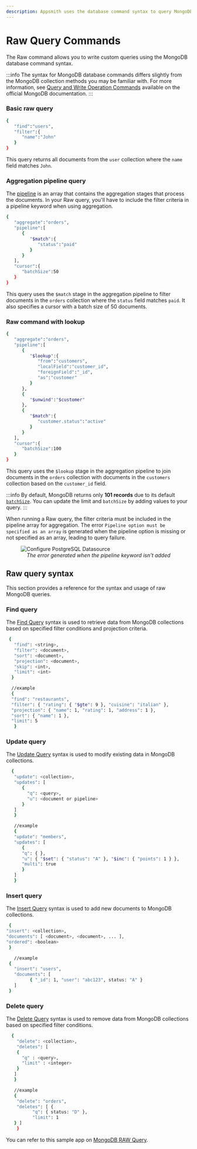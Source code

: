 ```yaml
---
description: Appsmith uses the database command syntax to query MongoDB
---
```


# Raw Query Commands

The Raw command allows you to write custom queries using the MongoDB database command syntax. 


:::info
The syntax for MongoDB database commands differs slightly from the MongoDB collection methods you may be familiar with. For more information, see [Query and Write Operation Commands](https://docs.mongodb.com/manual/reference/command/nav-crud/) available on the official MongoDB documentation.
:::

### Basic raw query

```bash
{
   "find":"users",
   "filter":{
      "name":"John"
   }
}
```
This query returns all documents from the `user` collection where the `name` field matches `John`.

### Aggregation pipeline query

The [pipeline](https://www.mongodb.com/docs/manual/core/aggregation-pipeline/) is an array that contains the aggregation stages that process the documents. In your Raw query, you'll have to include the filter criteria in a pipeline keyword when using aggregation.


```bash
{
   "aggregate":"orders",
   "pipeline":[
      {
         "$match":{
            "status":"paid"
         }
      }
   ],
   "cursor":{
      "batchSize":50
   }
}

```

This query uses the `$match` stage in the aggregation pipeline to filter documents in the `orders` collection where the `status` field matches `paid`. It also specifies a cursor with a batch size of 50 documents.

### Raw command with lookup

```bash
{
   "aggregate":"orders",
   "pipeline":[
      {
         "$lookup":{
            "from":"customers",
            "localField":"customer_id",
            "foreignField":"_id",
            "as":"customer"
         }
      },
      {
         "$unwind":"$customer"
      },
      {
         "$match":{
            "customer.status":"active"
         }
      }
   ],
   "cursor":{
      "batchSize":100
   }
}
```
This query uses the `$lookup` stage in the aggregation pipeline to join documents in the `orders` collection with documents in the `customers` collection based on the `customer_id` field. 

:::info
By default, MongoDB returns only **101 records** due to its default [`batchSize`](https://docs.mongodb.com/manual/tutorial/iterate-a-cursor/). You can update the limit and `batchSize` by adding values to your query.
:::

When running a Raw query, the filter criteria must be included in the pipeline array for aggregation. The error `Pipeline option must be specified as an array` is generated when the pipeline option is missing or not specified as an array, leading to query failure.




<figure>
  <img src="/img/Datasources__MongoDB__Pipeline_Keyword_not_supplied__Error_Generated.png" style= {{width:"700px", height:"auto"}} alt="Configure PostgreSQL Datasource"/>
  <figcaption align = "center"><i>The error generated when the pipeline keyword  isn't added</i></figcaption>
</figure>


## Raw query syntax
This section provides a reference for the syntax and usage of raw MongoDB queries.


###  Find query
The [Find Query](https://docs.mongodb.com/manual/reference/command/find/) syntax is used to retrieve data from MongoDB collections based on specified filter conditions and projection criteria.

   ```bash
    {
      "find": <string>,
      "filter": <document>,
      "sort": <document>,
      "projection": <document>,
      "skip": <int>,
      "limit": <int>
     }

     //example
     {
     "find": "restaurants",
     "filter": { "rating": { "$gte": 9 }, "cuisine": "italian" },
     "projection": { "name": 1, "rating": 1, "address": 1 },
     "sort": { "name": 1 },
     "limit": 5
      }
   ```


###  Update query
The [Update Query](https://docs.mongodb.com/manual/reference/command/update/#dbcmd.update) syntax is used to modify existing data in MongoDB collections.


   ```bash
     {
      "update": <collection>,
      "updates": [
         {
           "q": <query>,
           "u": <document or pipeline>
         }
      ]
      }     

      //example
      {    
      "update": "members",
      "updates": [
         { 
         "q": { }, 
         "u": { "$set": { "status": "A" }, "$inc": { "points": 1 } }, 
         "multi": true 
         }
      ]
      }
   ```

###  Insert query
The [Insert Query](https://docs.mongodb.com/manual/reference/command/insert/) syntax is used to add new documents to MongoDB collections.


   ```bash
    {
   "insert": <collection>,
   "documents": [ <document>, <document>, ... ],
   "ordered": <boolean>
    }  

      //example
    {
      "insert": "users",
      "documents": [ 
            { "_id": 1, "user": "abc123", status: "A" } 
      ]
    }
   ```
###  Delete query
The [Delete Query](https://docs.mongodb.com/manual/reference/command/delete/) syntax is used to remove data from MongoDB collections based on specified filter conditions.


   ```bash
     {
       "delete": <collection>,
       "deletes": [
       {
         "q" : <query>,
         "limit" : <integer>
       }
      ]
      }

      //example
      {
       "delete": "orders",
       "deletes": [ { 
             "q": { status: "D" }, 
             "limit": 1 
      } ]
       }
   ```

You can refer to this sample app on [MongoDB RAW Query](https://app.appsmith.com/applications/61e022f1eb0501052b9fa205/pages/6229a205f782567d61f16d2f).
